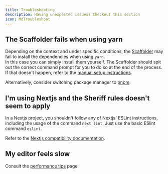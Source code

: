 ```yaml
---
title: Troubleshooting
description: Having unexpected issues? Checkout this section
icon: MdTroubleshoot
---
```


## The Scaffolder fails when using yarn

Depending on the context and under specific conditions, the [Scaffolder](/docs/cli-usage/scaffolder) may fail to install the dependencies when using `yarn`. <br />
In this case you can simply install them yourself. The Scaffolder should spit out the correct command prompt for you to do so at the end of the process. If that doesn't happen, refer to the [manual setup instructions](./setup/manual-setup.mdx).

Alternatively, consider switching package manager to [pnpm](https://pnpm.io/).

## I'm using Nextjs and the Sheriff rules doesn't seem to apply

In a Nextjs project, you shouldn't follow any of Nextjs' ESLint instructions, including the usage of the command `next lint`. Just use the basic ESlint command `eslint`.

Refer to the [Nextjs compatibility documentation](./faq.md#is-sheriff-compatible-with-x).

## My editor feels slow

Consult the [performance tips](./performance-tips.mdx) page.
